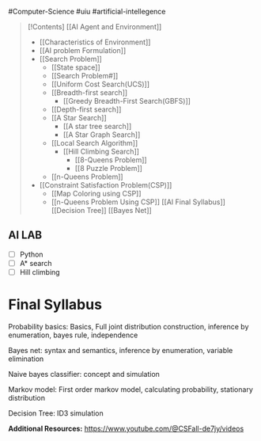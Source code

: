 #Computer-Science #uiu #artificial-intellegence

>[!Contents]
>[[AI Agent and Environment]]
> 	- [[Characteristics of Environment]]
> - [[AI problem Formulation]]
> - [[Search Problem]]
> 	- [[State space]]
> 	- [[Search Problem#]]
> 	- [[Uniform Cost Search(UCS)]]
> 	- [[Breadth-first search]]
> 		- [[Greedy Breadth-First Search(GBFS)]]
> 	- [[Depth-first search]]
> 	- [[A Star Search]]
> 		- [[A star tree search]]
> 		- [[A Star Graph Search]]
> 	- [[Local Search Algorithm]] 
> 		- [[Hill Climbing Search]]
> 			- [[8-Queens Problem]]
> 			- [[8 Puzzle Problem]]
> 	- [[n-Queens Problem]]
> - [[Constraint Satisfaction Problem(CSP)]]
> 	- [[Map Coloring using CSP]]
> 	- [[n-Queens Problem Using CSP]]
> [[AI Final Syllabus]]
> [[Decision Tree]]
> [[Bayes Net]]
> 
> 

## AI LAB

- [ ] Python 
- [ ] A* search
- [ ] Hill climbing

# Final Syllabus

Probability basics: Basics, Full joint distribution construction, inference by enumeration, bayes rule, independence   

Bayes net: syntax and semantics, inference by enumeration, variable elimination

Naive bayes classifier: concept and simulation

Markov model: First order markov model, calculating probability, stationary distribution

Decision Tree: ID3 simulation



**Additional Resources:**
https://www.youtube.com/@CSFall-de7jy/videos



